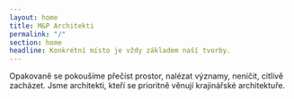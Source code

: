 ```yaml
---
layout: home
title: M&P Architekti
permalink: "/"
section: home
headline: Konkrétní místo je vždy základem naší tvorby.
---
```


Opakovaně se pokoušíme přečíst prostor, nalézat významy, neničit, citlivě zacházet. Jsme architekti, kteří se prioritně věnují krajinářské architektuře.
